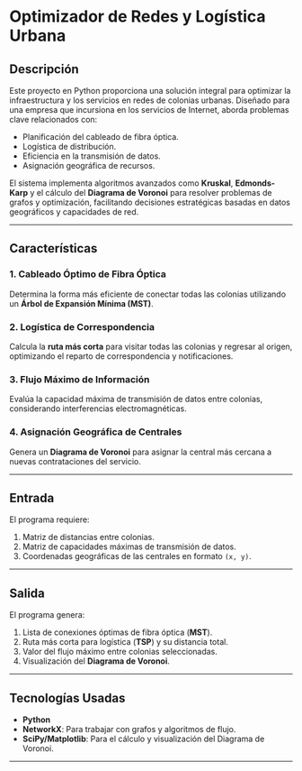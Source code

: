 # Optimizador de Redes y Logística Urbana

## Descripción  
Este proyecto en Python proporciona una solución integral para optimizar la infraestructura y los servicios en redes de colonias urbanas. Diseñado para una empresa que incursiona en los servicios de Internet, aborda problemas clave relacionados con:  
- Planificación del cableado de fibra óptica.  
- Logística de distribución.  
- Eficiencia en la transmisión de datos.  
- Asignación geográfica de recursos.  

El sistema implementa algoritmos avanzados como **Kruskal**, **Edmonds-Karp** y el cálculo del **Diagrama de Voronoi** para resolver problemas de grafos y optimización, facilitando decisiones estratégicas basadas en datos geográficos y capacidades de red.  

---

## Características  
### 1. Cableado Óptimo de Fibra Óptica  
Determina la forma más eficiente de conectar todas las colonias utilizando un **Árbol de Expansión Mínima (MST)**.  

### 2. Logística de Correspondencia  
Calcula la **ruta más corta** para visitar todas las colonias y regresar al origen, optimizando el reparto de correspondencia y notificaciones.  

### 3. Flujo Máximo de Información  
Evalúa la capacidad máxima de transmisión de datos entre colonias, considerando interferencias electromagnéticas.  

### 4. Asignación Geográfica de Centrales  
Genera un **Diagrama de Voronoi** para asignar la central más cercana a nuevas contrataciones del servicio.  

---

## Entrada  
El programa requiere:  
1. Matriz de distancias entre colonias.  
2. Matriz de capacidades máximas de transmisión de datos.  
3. Coordenadas geográficas de las centrales en formato `(x, y)`.  

---

## Salida  
El programa genera:  
1. Lista de conexiones óptimas de fibra óptica (**MST**).  
2. Ruta más corta para logística (**TSP**) y su distancia total.  
3. Valor del flujo máximo entre colonias seleccionadas.  
4. Visualización del **Diagrama de Voronoi**.  

---

## Tecnologías Usadas  
- **Python**  
- **NetworkX**: Para trabajar con grafos y algoritmos de flujo.  
- **SciPy/Matplotlib**: Para el cálculo y visualización del Diagrama de Voronoi.  

---
